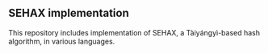 ## SEHAX implementation
This repository includes implementation of SEHAX, a Tàiyángyì-based hash
algorithm, in various languages. 
